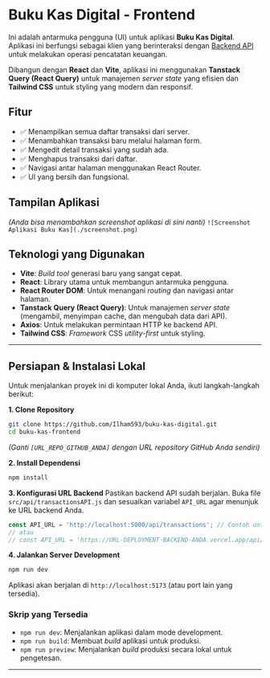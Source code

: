 # Buku Kas Digital - Frontend

Ini adalah antarmuka pengguna (UI) untuk aplikasi **Buku Kas Digital**. Aplikasi ini berfungsi sebagai klien yang berinteraksi dengan [Backend API](https://www.google.com/search?q=https://github.com/user/buku-kas-backend) untuk melakukan operasi pencatatan keuangan.

Dibangun dengan **React** dan **Vite**, aplikasi ini menggunakan **Tanstack Query (React Query)** untuk manajemen *server state* yang efisien dan **Tailwind CSS** untuk styling yang modern dan responsif.

## Fitur

  - ✅ Menampilkan semua daftar transaksi dari server.
  - ✅ Menambahkan transaksi baru melalui halaman form.
  - ✅ Mengedit detail transaksi yang sudah ada.
  - ✅ Menghapus transaksi dari daftar.
  - ✅ Navigasi antar halaman menggunakan React Router.
  - ✅ UI yang bersih dan fungsional.

## Tampilan Aplikasi

*(Anda bisa menambahkan screenshot aplikasi di sini nanti)*
`![Screenshot Aplikasi Buku Kas](./screenshot.png)`

## Teknologi yang Digunakan

  - **Vite**: *Build tool* generasi baru yang sangat cepat.
  - **React**: Library utama untuk membangun antarmuka pengguna.
  - **React Router DOM**: Untuk menangani *routing* dan navigasi antar halaman.
  - **Tanstack Query (React Query)**: Untuk manajemen *server state* (mengambil, menyimpan cache, dan mengubah data dari API).
  - **Axios**: Untuk melakukan permintaan HTTP ke backend API.
  - **Tailwind CSS**: *Framework* CSS *utility-first* untuk styling.

-----

## Persiapan & Instalasi Lokal

Untuk menjalankan proyek ini di komputer lokal Anda, ikuti langkah-langkah berikut:

**1. Clone Repository**

```bash
git clone https://github.com/Ilham593/buku-kas-digital.git
cd buku-kas-frontend
```

*(Ganti `[URL_REPO_GITHUB_ANDA]` dengan URL repository GitHub Anda sendiri)*

**2. Install Dependensi**

```bash
npm install
```

**3. Konfigurasi URL Backend**
Pastikan backend API sudah berjalan. Buka file `src/api/transactionsAPI.js` dan sesuaikan variabel `API_URL` agar menunjuk ke URL backend Anda.

```javascript
const API_URL = 'http://localhost:5000/api/transactions'; // Contoh untuk lokal
// atau
// const API_URL = 'https://URL-DEPLOYMENT-BACKEND-ANDA.vercel.app/api/transactions';
```

**4. Jalankan Server Development**

```bash
npm run dev
```

Aplikasi akan berjalan di `http://localhost:5173` (atau port lain yang tersedia).

### Skrip yang Tersedia

  - `npm run dev`: Menjalankan aplikasi dalam mode development.
  - `npm run build`: Membuat *build* aplikasi untuk produksi.
  - `npm run preview`: Menjalankan *build* produksi secara lokal untuk pengetesan.

-----
